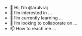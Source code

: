 - 👋 Hi, I’m @arulvraj
- 👀 I’m interested in ...
- 🌱 I’m currently learning ...
- 💞️ I’m looking to collaborate on ...
- 📫 How to reach me ...

<!---
arulvraj/arulvraj is a ✨ special ✨ repository because its `README.md` (this file) appears on your GitHub profile.
You can click the Preview link to take a look at your changes.
--->
